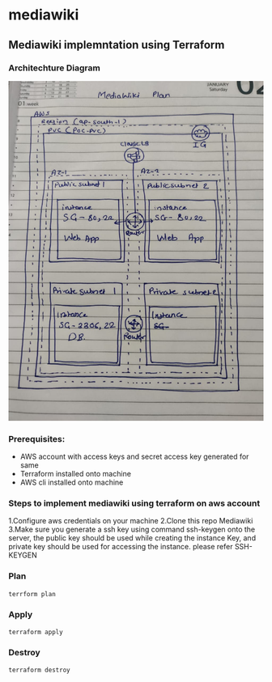 # mediawiki
## Mediawiki implemntation using Terraform
### Architechture Diagram 
![Alt text](./files/mediawikiarch.jpeg?raw=true "Mediawiki implementation on AWS using Terraform")
### Prerequisites:

- AWS account with access keys and secret access key generated for same
- Terraform installed onto machine
- AWS cli installed onto machine
  
### Steps to implement mediawiki using terraform on aws account
1.Configure aws credentials on your machine
2.Clone this repo Mediawiki
3.Make sure you generate a ssh key using command ssh-keygen onto the server, the public key should be used while creating the instance Key, and private key should be used for accessing the instance. please refer SSH-KEYGEN

### Plan
```
terrform plan
```

### Apply
```
terraform apply
```

### Destroy
```
terraform destroy
```
